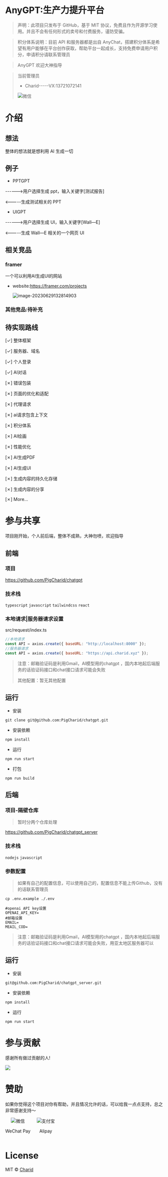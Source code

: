 # AnyGPT:生产力提升平台

> 声明：此项目只发布于 GitHub，基于 MIT 协议，免费且作为开源学习使用。并且不会有任何形式的卖号和付费服务，谨防受骗。

> 积分体系说明：目前 API 和服务器都是出自 AnyChat，搭建积分体系是希望有用户能够在平台创作获取，帮助平台一起成长，支持免费申请用户积分，申请积分请联系管理员

> AnyGPT 欢迎大神指导

> 当前管理员
>
> - Charid-----VX:13721072141
>
>  <div style="display: flex; gap: 20px; width:50px;">
>   	<div style="text-align: center">
>   		<img style="max-width: 100%" src="./docs/images/wechat.jpg" alt="微信" />
>   	</div>
>   </div>

# 介绍

## 想法

整体的想法就是想利用 AI 生成一切

## 例子

- PPTGPT

------>用户选择生成 ppt，输入关键字[测试报告]

<-----生成测试相关的 PPT

- UIGPT

------>用户选择生成 UI，输入关键字[Wall—E]

<-----生成 Wall—E 相关的一个网页 UI

## 相关竞品

### framer

一个可以利用AI生成UI的网站

* website:https://framer.com/projects

  ![image-20230629132814903](./docs/images/image-20230629132814903.png)

### 其他竞品:待补充

## 待实现路线

[✓] 整体框架

[✓] 服务器、域名

[✓] 个人登录

[✓] AI对话

[✗] 错误包装

[✗] 页面的优化和适配

[✗] 代理请求

[✗] ai请求包含上下文

[✗] 积分体系

[✗] AI绘画

[✗] 性能优化

[✗] AI生成PDF

[✗] AI生成UI

[✗] 生成内容的持久化存储

[✗] 生成内容的分享

[✗] More...



# 参与共享

项目刚开始，个人前后端，整体不成熟，大神勿喷，欢迎指导

## 前端

### 项目

https://github.com/PigCharid/chatgpt

### 技术栈

`typescript` `javascript` `tailwindcss` `react`

### 本地请求|服务器请求设置

src/request/index.ts

```javascript
//本地请求
const API = axios.create({ baseURL: "http://localhost:8000" });
//服务器请求
const API = axios.create({ baseURL: "https://api.charid.xyz" });
```

> 注意：邮箱验证码是利用Gmail，AI模型用的chatgpt ，国内本地起后端服务的话验证码接口和chat接口请求可能会失败
>
> 其他配置：暂无其他配置

## 运行

* 安装

```
git clone git@github.com:PigCharid/chatgpt.git
```

* 安装依赖

```
npm install
```

* 运行

```
npm run start
```

* 打包

```
npm run build
```



## 后端

### 项目-隔壁仓库

> 暂时分两个仓库处理 

https://github.com/PigCharid/chatgpt_server

### 技术栈

`nodejs` `javascript` 

### 参数配置

> 如果有自己的配置信息，可以使用自己的，配置信息不能上传Github，没有的话联系管理员

```
cp .env.example ./.env
```

```
#openai API key设置
OPENAI_API_KEY=
#邮箱设置
EMAIL=
MEAIL_COD=
```

> 注意：邮箱验证码是利用Gmail，AI模型用的chatgpt ，国内本地起后端服务的话验证码接口和chat接口请求可能会失败，用亚太地区服务器可以

## 运行

* 安装

```
git@github.com:PigCharid/chatgpt_server.git
```

* 安装依赖

```
npm install
```

* 运行

```
npm run start
```

# 参与贡献

感谢所有做过贡献的人!

<a href="https://github.com/PigCharid/chatgpt/graphs/contributors">
  <img src="https://contrib.rocks/image?repo=PigCharid/chatgpt" />
</a>

# 赞助

如果你觉得这个项目对你有帮助，并且情况允许的话，可以给我一点点支持，总之非常感谢支持～

<div style="display: flex; gap: 20px;">
	<div style="text-align: center">
		<img style="max-width: 100%" src="./docs/images/wechatpay.jpg" alt="微信" />
		<p>WeChat Pay</p>
	</div>
	<div style="text-align: center">
		<img style="max-width: 100%" src="./docs/images/alipay.jpg" alt="支付宝" />
		<p>Alipay</p>
	</div>
</div>

# License

MIT © [Charid](./license)

